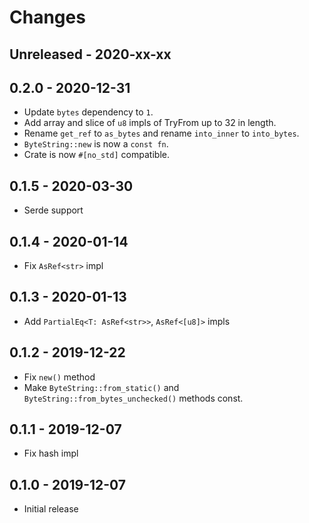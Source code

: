 # Changes

## Unreleased - 2020-xx-xx


## 0.2.0 - 2020-12-31
* Update `bytes` dependency to `1`.
* Add array and slice of `u8` impls of TryFrom up to 32 in length.
* Rename `get_ref` to `as_bytes` and rename `into_inner` to `into_bytes`.
* `ByteString::new` is now a `const fn`.
* Crate is now `#[no_std]` compatible.

## 0.1.5 - 2020-03-30
* Serde support


## 0.1.4 - 2020-01-14
* Fix `AsRef<str>` impl


## 0.1.3 - 2020-01-13
* Add `PartialEq<T: AsRef<str>>`, `AsRef<[u8]>` impls


## 0.1.2 - 2019-12-22
* Fix `new()` method
* Make `ByteString::from_static()` and `ByteString::from_bytes_unchecked()` methods const.


## 0.1.1 - 2019-12-07
* Fix hash impl


## 0.1.0 - 2019-12-07
* Initial release
